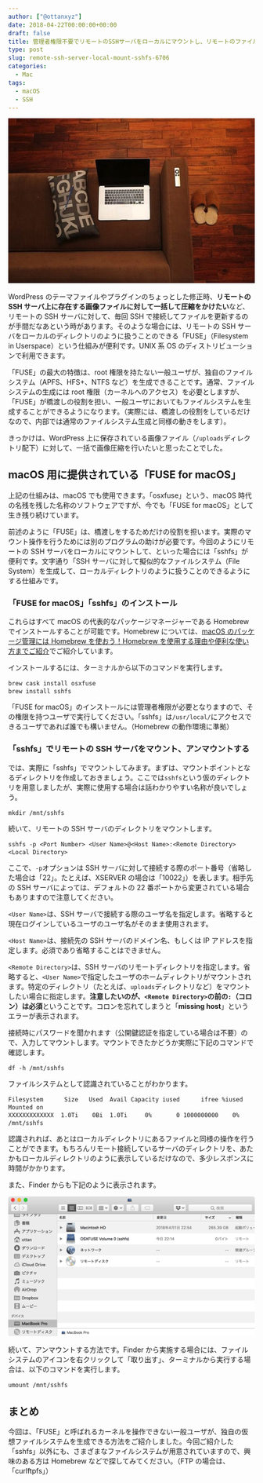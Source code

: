 ```yaml
---
author: ["@ottanxyz"]
date: 2018-04-22T00:00:00+00:00
draft: false
title: 管理者権限不要でリモートのSSHサーバをローカルにマウントし、リモートのファイルを大量処理する
type: post
slug: remote-ssh-server-local-mount-sshfs-6706
categories:
  - Mac
tags:
  - macOS
  - SSH
---
```


![](180422-5adc85507ced1.jpg)

WordPress のテーマファイルやプラグインのちょっとした修正時、**リモートの SSH サーバ上に存在する画像ファイルに対して一括して圧縮をかけたい**など、リモートの SSH サーバに対して、毎回 SSH で接続してファイルを更新するのが手間だなあという時があります。そのような場合には、リモートの SSH サーバをローカルのディレクトリのように扱うことのできる「FUSE」（Filesystem in Userspace）という仕組みが便利です。UNIX 系 OS のディストリビューションで利用できます。

「FUSE」の最大の特徴は、root 権限を持たない一般ユーザが、独自のファイルシステム（APFS、HFS+、NTFS など）を生成できることです。通常、ファイルシステムの生成には root 権限（カーネルへのアクセス）を必要としますが、「FUSE」が橋渡しの役割を担い、一般ユーザにおいてもファイルシステムを生成することができるようになります。（実際には、橋渡しの役割をしているだけなので、内部では通常のファイルシステム生成と同様の動きをします）。

きっかけは、WordPress 上に保存されている画像ファイル（`/uploads`ディレクトリ配下）に対して、一括で画像圧縮を行いたいと思ったことでした。

## macOS 用に提供されている「FUSE for macOS」

上記の仕組みは、macOS でも使用できます。「osxfuse」という、macOS 時代の名残を残した名称のソフトウェアですが、今でも「FUSE for macOS」として生き残り続けています。

前述のように「FUSE」は、橋渡しをするためだけの役割を担います。実際のマウント操作を行うためには別のプログラムの助けが必要です。今回のようにリモートの SSH サーバをローカルにマウントして、といった場合には「sshfs」が便利です。文字通り「SSH サーバに対して擬似的なファイルシステム（File System）を生成して、ローカルディレクトリのように扱うことのできるようにする仕組みです。

### 「FUSE for macOS」「sshfs」のインストール

これらはすべて macOS の代表的なパッケージマネージャーである Homebrew でインストールすることが可能です。Homebrew については、[macOS のパッケージ管理には Homebrew を使おう！Homebrew を使用する理由や便利な使い方までご紹介](/posts/2017/10/macos-package-manager-homebrew-6216/)でご紹介しています。

インストールするには、ターミナルから以下のコマンドを実行します。

    brew cask install osxfuse
    brew install sshfs

「FUSE for macOS」のインストールには管理者権限が必要となりますので、その権限を持つユーザで実行してください。「sshfs」は`/usr/local/`にアクセスできるユーザであれば誰でも構いません。（Homebrew の動作環境に準拠）

### 「sshfs」でリモートの SSH サーバをマウント、アンマウントする

では、実際に「sshfs」でマウントしてみます。まずは、マウントポイントとなるディレクトリを作成しておきましょう。ここでは`sshfs`という仮のディレクトリを用意しましたが、実際に使用する場合は話わかりやすい名称が良いでしょう。

    mkdir /mnt/sshfs

続いて、リモートの SSH サーバのディレクトリをマウントします。

    sshfs -p <Port Number> <User Name>@<Host Name>:<Remote Directory> <Local Directory>

ここで、`-p`オプションは SSH サーバに対して接続する際のポート番号（省略した場合は「22」。たとえば、XSERVER の場合は「10022」）を表します。相手先の SSH サーバによっては、デフォルトの 22 番ポートから変更されている場合もありますので注意してください。

`<User Name>`は、SSH サーバで接続する際のユーザ名を指定します。省略すると現在ログインしているユーザのユーザ名がそのまま使用されます。

`<Host Name>`は、接続先の SSH サーバのドメイン名、もしくは IP アドレスを指定します。必須であり省略することはできません。

`<Remote Directory>`は、SSH サーバのリモートディレクトリを指定します。省略すると、`<User Name>`で指定したユーザのホームディレクトリがマウントされます。特定のディレクトリ（たとえば、`uploads`ディレクトリなど）をマウントしたい場合に指定します。**注意したいのが、`<Remote Directory>`の前の`:`（コロン）は必須**ということです。コロンを忘れてしまうと「**missing host**」というエラーが表示されます。

接続時にパスワードを聞かれます（公開鍵認証を指定している場合は不要）ので、入力してマウントします。マウントできたかどうか実際に下記のコマンドで確認します。

    df -h /mnt/sshfs

ファイルシステムとして認識されていることがわかります。

    Filesystem      Size   Used  Avail Capacity iused      ifree %iused  Mounted on
    XXXXXXXXXXXXX  1.0Ti    0Bi  1.0Ti     0%       0 1000000000    0%   /mnt/sshfs

認識されれば、あとはローカルディレクトリにあるファイルと同様の操作を行うことができます。もちろんリモート接続しているサーバのディレクトリを、あたかもローカルディレクトリのように表示しているだけなので、多少レスポンスに時間がかかります。

また、Finder からも下記のように表示されます。

![](180422-5adc8aefe1d26.png)

続いて、アンマウントする方法です。Finder から実施する場合には、ファイルシステムのアイコンを右クリックして「取り出す」、ターミナルから実行する場合は、以下のコマンドを実行します。

    umount /mnt/sshfs

## まとめ

今回は、「FUSE」と呼ばれるカーネルを操作できない一般ユーザが、独自の仮想ファイルシステムを生成できる方法をご紹介しました。今回ご紹介した「sshfs」以外にも、さまざまなファイルシステムが用意されていますので、興味のある方は Homebrew などで探してみてください。（FTP の場合は、「curlftpfs」）
